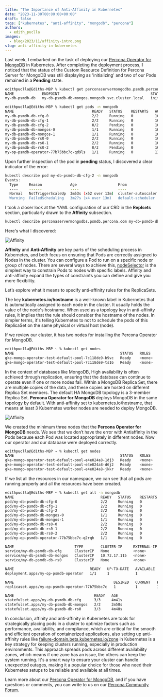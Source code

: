 ```yaml
---
title: "The Importance of Anti-Affinity in Kubernetes"
date: "2023-11-30T00:00:00+00:00"
draft: false
tags: ["kubernetes", "anti-affinity", "mongodb", "percona"]
authors:
  - edith_puclla
images:
  - blog/2023/11/affinity-intro.png
slug: anti-affinity-in-kubernetes
---
```


Last week, I embarked on the task of deploying our [Percona Operator for MongoDB](https://docs.percona.com/percona-operator-for-mongodb/index.html) in Kubernetes. After completing the deployment process, I noticed that the status of the Custom Resource Definition for Percona Server for MongoDB was still displaying as 'initializing' and two of our Pods remained in a **Pending** state.

```bash
edithpuclla@Ediths-MBP % kubectl get perconaservermongodbs.psmdb.percona.com -n mongodb
NAME             ENDPOINT                                          STATUS         AGE
my-db-psmdb-db   my-db-psmdb-db-mongos.mongodb.svc.cluster.local   initializing   4m58s
```

```bash
edithpuclla@Ediths-MBP % kubectl get pods -n mongodb
NAME                                    READY   STATUS    RESTARTS   AGE
my-db-psmdb-db-cfg-0                    2/2     Running   0          109m
my-db-psmdb-db-cfg-1                    2/2     Running   0          108m
my-db-psmdb-db-cfg-2                    0/2     Pending   0          107m
my-db-psmdb-db-mongos-0                 1/1     Running   0          106m
my-db-psmdb-db-mongos-1                 1/1     Running   0          106m
my-db-psmdb-db-rs0-0                    2/2     Running   0          109m
my-db-psmdb-db-rs0-1                    2/2     Running   0          108m
my-db-psmdb-db-rs0-2                    0/2     Pending   0          107m
my-op-psmdb-operator-77b75bbc7c-qd9ls   1/1     Running   0          118m
```

Upon further inspection of the pod in **pending** status, I discovered a clear indicator of the error:

```bash
kubectl describe pod my-db-psmdb-db-cfg-2 -n mongodb
Events:
  Type     Reason             Age                   From                Message
  ----     ------             ----                  ----                -------
  Normal   NotTriggerScaleUp  3m53s (x62 over 13m)  cluster-autoscaler  pod didn't trigger scale-up:
  Warning  FailedScheduling   3m27s (x4 over 13m)   default-scheduler   0/2 nodes are available: 2 node(s) didn't match pod anti-affinity rules. preemption: 0/2 nodes are available: 2 No preemption victims found for incoming pod..

```

I took a closer look at the YAML configuration of our CRD in the **Replsets** section, particularly drawn to the **Affinity** subsection.

```bash
kubectl describe perconaservermongodbs.psmdb.percona.com my-db-psmdb-db -n mongodb
```

Here's what I discovered:

![Affinity](blog/2023/11/affinity-01.png)

**Affinity** and **Anti-Affinity** are key parts of the scheduling process in Kubernetes, and both focus on ensuring that Pods are correctly assigned to Nodes in the cluster. You can configure a Pod to run on a specific node or group of nodes. There are several ways to achieve this, [nodeSelector](https://kubernetes.io/docs/concepts/scheduling-eviction/assign-pod-node/#nodeselector) is the simplest way to constrain Pods to nodes with specific labels. Affinity and anti-affinity expand the types of constraints you can define and give you more flexibility.

Let’s explore what it means to specify anti-affinity rules for the ReplicaSets.

The key **kubernetes.io/hostname** is a well-known label in Kubernetes that is automatically assigned to each node in the cluster. It usually holds the value of the node's hostname.
When used as a topology key in anti-affinity rules, it implies that the rule should consider the hostname of the nodes. In simpler terms, it's telling Kubernetes to not to schedule the pods of this ReplicaSet on the same physical or virtual host (node).

If we review our cluster, it has two nodes for installing the Percona Operator for MongoDB.

```bash
edithpuclla@Ediths-MBP ~ % kubectl get nodes
NAME                                                 STATUS   ROLES    AGE   VERSION
gke-mongo-operator-test-default-pool-7c118de9-b9vc   Ready    <none>   68m   v1.27.4-gke.900
gke-mongo-operator-test-default-pool-7c118de9-ts16   Ready    <none>   68m   v1.27.4-gke.900
```

In the context of databases like MongoDB, High availability is often achieved through replication, ensuring that the database can continue to operate even if one or more nodes fail. Within a MongoDB Replica Set, there are multiple copies of the data, and these copies are hosted on different Replica Set members. The default HA MongoDB topology is a 3-member Replica Set. **Percona Operator for MongoDB** deploys MongoDB in the same topology by default. With anti-affinity set to kubernetes.io/hostname, that means at least 3 Kubernetes worker nodes are needed to deploy MongoDB.

![Affinity](blog/2023/11/affinity-02.png)

We created the minimum three nodes that the **Percona Operator for MongoDB** needs. We see that we don’t have the error with Antiaffinity in the Pods because each Pod was located appropriately in different nodes. Now our operator and our database were deployed correctly.

```bash
edithpuclla@Ediths-MBP ~ % kubectl get nodes
NAME                                                 STATUS   ROLES    AGE   VERSION
gke-mongo-operator-test-default-pool-e4e024a8-1dj3   Ready    <none>   76s   v1.27.4-gke.900
gke-mongo-operator-test-default-pool-e4e024a8-d6j2   Ready    <none>   74s   v1.27.4-gke.900
gke-mongo-operator-test-default-pool-e4e024a8-jkkr   Ready    <none>   76s   v1.27.4-gke.900
```

If we list all the resources in our namespace, we can see that all pods are running properly and all the resources have been created.

```bash
edithpuclla@Ediths-MBP ~ % kubectl get all -n mongodb
NAME                                        READY   STATUS    RESTARTS   AGE
pod/my-db-psmdb-db-cfg-0                    2/2     Running   0          4m40s
pod/my-db-psmdb-db-cfg-1                    2/2     Running   0          4m2s
pod/my-db-psmdb-db-cfg-2                    2/2     Running   0          3m20s
pod/my-db-psmdb-db-mongos-0                 1/1     Running   0          2m56s
pod/my-db-psmdb-db-mongos-1                 1/1     Running   0          2m39s
pod/my-db-psmdb-db-rs0-0                    2/2     Running   0          4m39s
pod/my-db-psmdb-db-rs0-1                    2/2     Running   0          3m59s
pod/my-db-psmdb-db-rs0-2                    2/2     Running   0          3m28s
pod/my-op-psmdb-operator-77b75bbc7c-q2rqh   1/1     Running   0          6m47s

NAME                            TYPE        CLUSTER-IP     EXTERNAL-IP   PORT(S)     AGE
service/my-db-psmdb-db-cfg      ClusterIP   None           <none>        27017/TCP   4m40s
service/my-db-psmdb-db-mongos   ClusterIP   10.72.17.115   <none>        27017/TCP   2m56s
service/my-db-psmdb-db-rs0      ClusterIP   None           <none>        27017/TCP   4m39s

NAME                                   READY   UP-TO-DATE   AVAILABLE   AGE
deployment.apps/my-op-psmdb-operator   1/1     1            1           6m47s

NAME                                              DESIRED   CURRENT   READY   AGE
replicaset.apps/my-op-psmdb-operator-77b75bbc7c   1         1         1       6m47s

NAME                                     READY   AGE
statefulset.apps/my-db-psmdb-db-cfg      3/3     4m41s
statefulset.apps/my-db-psmdb-db-mongos   2/2     2m58s
statefulset.apps/my-db-psmdb-db-rs0      3/3     4m40s
```

In conclusion, affinity and anti-affinity in Kubernetes are tools for strategically placing pods in a cluster to optimize factors such as performance, availability, and compliance, which are critical for the smooth and efficient operation of containerized applications, also setting up anti-affinity rules like [failure-domain.beta.kubernetes.io/zone](https://docs.percona.com/percona-operator-for-mongodb/constraints.html#affinity-and-anti-affinity) in Kubernetes is a key strategy for keeping clusters running, especially in production environments. This approach spreads pods across different availability zones, which means if one zone has an issue, the others can keep the system running. It's a smart way to ensure your cluster can handle unexpected outages, making it a popular choice for those who need their Kubernetes setups to be reliable and available at all times.

Learn more about our [Percona Operator for MongoDB](https://docs.percona.com/percona-operator-for-mongodb/index.html), and if you have questions or comments, you can write to us on our [Percona Community Forum](https://forums.percona.com/).
